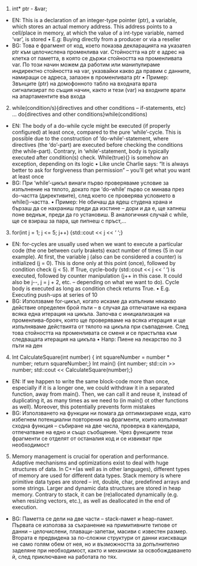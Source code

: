 1.	int* ptr - &var;
-	EN: This is a declaration of an integer-type pointer (ptr), a variable, which stores an actual memory address. This address points to a cell/place in memory, at which the value of a int-type variable, named ‘var’, is stored
•	E.g: Buying directly from a producer or via a reseller
-	BG: Това е фрагмент от код, което показва декларацията на указател ptr към целочислена променлива var. Стойността на ptr е адрес на клетка от паметта, в която се държи стойността на променливата var. По този начин можем да работим или манипулираме индиректно стойността на var, указвайки какво да правим с данните, намиращи се адреса, запазен в променливата ptr
•	Пример: Звънците (ptr) на домофонното табло на входната врата сигнализират по същия начин, както и тези (var) на входните врати на апартаментите във входа
2.	while(condition/s){directives and other conditions – if-statements, etc} … do{directives and other conditions}while(conditions)
-	EN: The body of a do-while cycle might be executed (if properly configured) at least once, compared to the pure ‘while’-cycle. This is possible due to the construction of ‘do-while’-statement, where directives (the ‘do’-part) are executed before checking the conditions (the while-part). Contrary, in ‘while’-statement, body is typically executed after condition(s) check. While(true){} is somehow an exception, depending on its logic
•	Like uncle Charlie says: “It is always better to ask for forgiveness than permission” – you’ll get what you want at least once
-	 BG:  При ‘while’-цикъл винаги първо проверяваме условие за изпълнение на тялото, докато при ‘do-while’ първо се минава през do-частта (директивите), след което се проверява условието в while()-частта.
•	Пример: Не обичаш да ядеш студена храна и бързаш да се нахраниш преди да изстине – дори и да е, ще хапнеш поне веднъж, преди да го установиш. В аналогичния случай с while, ще се взираш за пара, ще пипнеш с пръст,…
3.	for(int j = 1; j <= 5; j++) {std::cout << j << ‘ ‘;}
-	EN: for-cycles are usually used when we want to execute a particular code (the one between curly brakets) exact number of times (5 in our example). At first, the variable j (also can be considered a counter) is initialized (j = 0). This is done only at this point (once), followed by condition check (j < 5). If True, cycle-body (std::cout << j << ‘ ‘) is executed, followed by counter manipulation (j++ in this case. It could also be j--, j = j + 2, etc. – depending on what we want to do). Cycle body is executed as long as condition check returns True.
•	 E.g. Executing push-ups at series of 10
-	BG: Използваме for-цикъл, когато искаме да изпълним някакво действие определен брой пъти – в случая да отпечатаме на екрана всяка една итерация на цикъла. Започва с инициализация на променлива-брояч, която ще проверяваме на всяка итерация и ще изпълняваме действията от тялото на цикъла при съвпадение. След това стойността на променливата се сменя и се пристъпва към следващата итерация на цикъла
•	Напр: Пиене на лекарство по 3 пъти на ден
4.	Int CalculateSquare(int number) { int squareNumber = number * number; return squareNumber;}
Int main() {int number; std::cin >> number; std::cout << CalculateSquare(number);}
-	EN: If we happen to write the same block-code more than once, especially if it is a longer one, we could withdraw it in a separated function, away from main(). Then, we can call it and reuse it, instead of duplicating it, as many times as we need to (in main() ot other functions as well). Moreover, this potentially prevents form mistakes
-	BG: Използването на функции ни помага да оптимизираме кода, като избегнем потенциални повторения на фрагменти, които изпълняват сходна функция – събиране на две числа, проверка в календара, отпечатване на едно и също съобщение. Чрез функциите тези фрагменти се отделят от останалия код и се извикват при необходимост
5.	Memory management is crucial for operation and performance. Adaptive mechanisms and optimizations exist to deal with huge structures of data. In C++(as well as in other languages), different types of memory are used for different data types. Stack memory is where primitive data types are stored – int, double, char, predefined arrays and some strings. Larger and dynamic data structures are stored in heap memory. Contrary to stack, it can be (re)allocated dynamically (e.g. when resizing vectors, etc.), as well as deallocated in the end of execution.
-	BG: Паметта се дели на две части – stack-памет и heap-памет. Първата се използва за съхранение на примитивните типове от данни – целочислени, плаващи-запетаи, масиви с известен размер. Втората е предвидена за по-сложни структури от данни изискващи не само голям обем от нея, но и възможността за допълнително заделяне при необходимост, както и механизми за освобождаването й, след приключване на работата по тях.
